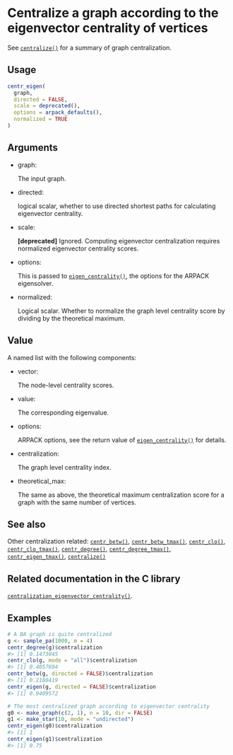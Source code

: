 # Centralize a graph according to the eigenvector centrality of vertices

See [`centralize()`](https://r.igraph.org/reference/centralize.md) for a
summary of graph centralization.

## Usage

``` r
centr_eigen(
  graph,
  directed = FALSE,
  scale = deprecated(),
  options = arpack_defaults(),
  normalized = TRUE
)
```

## Arguments

- graph:

  The input graph.

- directed:

  logical scalar, whether to use directed shortest paths for calculating
  eigenvector centrality.

- scale:

  **\[deprecated\]** Ignored. Computing eigenvector centralization
  requires normalized eigenvector centrality scores.

- options:

  This is passed to
  [`eigen_centrality()`](https://r.igraph.org/reference/eigen_centrality.md),
  the options for the ARPACK eigensolver.

- normalized:

  Logical scalar. Whether to normalize the graph level centrality score
  by dividing by the theoretical maximum.

## Value

A named list with the following components:

- vector:

  The node-level centrality scores.

- value:

  The corresponding eigenvalue.

- options:

  ARPACK options, see the return value of
  [`eigen_centrality()`](https://r.igraph.org/reference/eigen_centrality.md)
  for details.

- centralization:

  The graph level centrality index.

- theoretical_max:

  The same as above, the theoretical maximum centralization score for a
  graph with the same number of vertices.

## See also

Other centralization related:
[`centr_betw()`](https://r.igraph.org/reference/centr_betw.md),
[`centr_betw_tmax()`](https://r.igraph.org/reference/centr_betw_tmax.md),
[`centr_clo()`](https://r.igraph.org/reference/centr_clo.md),
[`centr_clo_tmax()`](https://r.igraph.org/reference/centr_clo_tmax.md),
[`centr_degree()`](https://r.igraph.org/reference/centr_degree.md),
[`centr_degree_tmax()`](https://r.igraph.org/reference/centr_degree_tmax.md),
[`centr_eigen_tmax()`](https://r.igraph.org/reference/centr_eigen_tmax.md),
[`centralize()`](https://r.igraph.org/reference/centralize.md)

## Related documentation in the C library

[`centralization_eigenvector_centrality()`](https://igraph.org/c/html/latest/igraph-Structural.html#igraph_centralization_eigenvector_centrality).

## Examples

``` r
# A BA graph is quite centralized
g <- sample_pa(1000, m = 4)
centr_degree(g)$centralization
#> [1] 0.1473045
centr_clo(g, mode = "all")$centralization
#> [1] 0.4057694
centr_betw(g, directed = FALSE)$centralization
#> [1] 0.2188419
centr_eigen(g, directed = FALSE)$centralization
#> [1] 0.9409572

# The most centralized graph according to eigenvector centrality
g0 <- make_graph(c(2, 1), n = 10, dir = FALSE)
g1 <- make_star(10, mode = "undirected")
centr_eigen(g0)$centralization
#> [1] 1
centr_eigen(g1)$centralization
#> [1] 0.75
```
